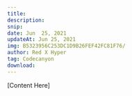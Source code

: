 ```yaml
---
title: 
description:  
snip: 
date: Jun  25, 2021
updateAt: Jun 25, 2021
img: B5323956C253DC1D9B26FEF42FC81F76/
author: Red X Hyper
tag: Codecanyon
download: 
---
```


[Content Here]